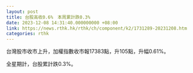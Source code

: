 ```yaml
---
layout: post
title: 台股高收0.6%　本周累計跌0.3%
date: 2023-12-08 14:31:40.000000000 +08:00
link: https://news.rthk.hk/rthk/ch/component/k2/1731289-20231208.htm
categories: rthk
---
```


台灣股市收市上升，加權指數收市報17383點，升105點，升幅0.61%。

全星期計，台股累計跌0.3%。
